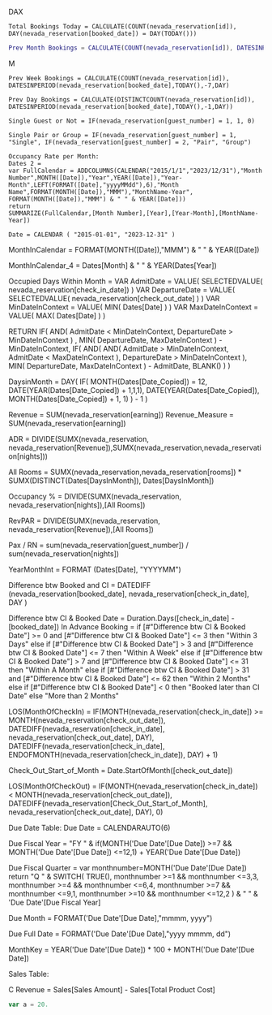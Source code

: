
DAX 
```
Total Bookings Today = CALCULATE(COUNT(nevada_reservation[id]), DAY(nevada_reservation[booked_date]) = DAY(TODAY()))
```

```M
Prev Month Bookings = CALCULATE(COUNT(nevada_reservation[id]), DATESINPERIOD(nevada_reservation[booked_date],TODAY(),-1,MONTH))
```

M
```
Prev Week Bookings = CALCULATE(COUNT(nevada_reservation[id]), DATESINPERIOD(nevada_reservation[booked_date],TODAY(),-7,DAY)
```
```
Prev Day Bookings = CALCULATE(DISTINCTCOUNT(nevada_reservation[id]), DATESINPERIOD(nevada_reservation[booked_date],TODAY(),-1,DAY))
```
```
Single Guest or Not = IF(nevada_reservation[guest_number] = 1, 1, 0)
```

```
Single Pair or Group = IF(nevada_reservation[guest_number] = 1, "Single", IF(nevada_reservation[guest_number] = 2, "Pair", "Group")
```
```
Occupancy Rate per Month:
Dates 2 = 
var FullCalendar = ADDCOLUMNS(CALENDAR("2015/1/1","2023/12/31"),"Month Number",MONTH([Date]),"Year",YEAR([Date]),"Year-Month",LEFT(FORMAT([Date],"yyyyMMdd"),6),"Month Name",FORMAT(MONTH([Date]),"MMM"),"MonthName-Year", FORMAT(MONTH([Date]),"MMM") & " " & YEAR([Date]))
return 
SUMMARIZE(FullCalendar,[Month Number],[Year],[Year-Month],[MonthName-Year])
```
```
Date = CALENDAR ( "2015-01-01", "2023-12-31" )
```
MonthInCalendar = FORMAT(MONTH([Date]),"MMM") & " " & YEAR([Date])

MonthInCalendar_4 = Dates[Month] & " " & YEAR(Dates[Year])


Occupied Days Within Month = 
VAR AdmitDate = VALUE( SELECTEDVALUE( nevada_reservation[check_in_date]) )
VAR DepartureDate = VALUE( SELECTEDVALUE( nevada_reservation[check_out_date]  ) )
VAR MinDateInContext = VALUE( MIN( Dates[Date] ) )
VAR MaxDateInContext = VALUE( MAX( Dates[Date] ) )

RETURN
IF( AND( AdmitDate < MinDateInContext, DepartureDate > MinDateInContext ) ,
        MIN( DepartureDate, MaxDateInContext ) - MinDateInContext,
            IF( AND( AND( AdmitDate > MinDateInContext, AdmitDate < MaxDateInContext ), DepartureDate > MinDateInContext ),
                 MIN( DepartureDate, MaxDateInContext ) - AdmitDate, 
                    BLANK() ) )


DaysinMonth = DAY( 
    IF(
        MONTH(Dates[Date_Copied]) = 12,
        DATE(YEAR(Dates[Date_Copied]) + 1,1,1),
        DATE(YEAR(Dates[Date_Copied]),  MONTH(Dates[Date_Copied]) + 1, 1)
    ) - 1
)

Revenue = SUM(nevada_reservation[earning])
Revenue_Measure = SUM(nevada_reservation[earning])

ADR = DIVIDE(SUMX(nevada_reservation, nevada_reservation[Revenue]),SUMX(nevada_reservation,nevada_reservation[nights]))

All Rooms = SUMX(nevada_reservation,nevada_reservation[rooms]) * SUMX(DISTINCT(Dates[DaysInMonth]), Dates[DaysInMonth])

Occupancy % = DIVIDE(SUMX(nevada_reservation, nevada_reservation[nights]),[All Rooms])

RevPAR = DIVIDE(SUMX(nevada_reservation, nevada_reservation[Revenue]),[All Rooms])

Pax / RN = sum(nevada_reservation[guest_number]) / sum(nevada_reservation[nights])   


YearMonthInt = FORMAT (Dates[Date], "YYYYMM")

Difference btw Booked and CI = DATEDIFF (nevada_reservation[booked_date], nevada_reservation[check_in_date], DAY )

Difference btw CI & Booked Date = Duration.Days([check_in_date] - [booked_date])
In Advance Booking = if [#"Difference btw CI & Booked Date"] >= 0 and [#"Difference btw CI & Booked Date"] <= 3 then "Within 3 Days" 
else if [#"Difference btw CI & Booked Date"] > 3 and [#"Difference btw CI & Booked Date"] <= 7 then "Within A Week"
else if [#"Difference btw CI & Booked Date"] > 7 and [#"Difference btw CI & Booked Date"] <= 31 then "Within A Month"
else if [#"Difference btw CI & Booked Date"] > 31 and [#"Difference btw CI & Booked Date"] <= 62 then "Within 2 Months"
else if [#"Difference btw CI & Booked Date"] < 0 then "Booked later than CI Date"
else "More than 2 Months"

LOS(MonthOfCheckIn) = IF(MONTH(nevada_reservation[check_in_date]) >= MONTH(nevada_reservation[check_out_date]), 
                        DATEDIFF(nevada_reservation[check_in_date], nevada_reservation[check_out_date], DAY), 
                        DATEDIFF(nevada_reservation[check_in_date], ENDOFMONTH(nevada_reservation[check_in_date]), DAY) + 1)

Check_Out_Start_of_Month = Date.StartOfMonth([check_out_date])

LOS(MonthOfCheckOut) = IF(MONTH(nevada_reservation[check_in_date]) < MONTH(nevada_reservation[check_out_date]), DATEDIFF(nevada_reservation[Check_Out_Start_of_Month], nevada_reservation[check_out_date], DAY), 0)


Due Date Table:
Due Date = CALENDARAUTO(6)

Due Fiscal Year = "FY " & if(MONTH('Due Date'[Due Date]) >=7 && MONTH('Due Date'[Due Date]) <=12,1) + YEAR('Due Date'[Due Date])

Due Fiscal Quarter = 
    var monthnumber=MONTH('Due Date'[Due Date])
    return 
        "Q " &
            SWITCH( 
                TRUE(),
                monthnumber >=1 && monthnumber <=3,3,
                monthnumber >=4 && monthnumber <=6,4,
                monthnumber >=7 && monthnumber <=9,1,
                monthnumber >=10 && monthnumber <=12,2
            )
            & " " 
            & 'Due Date'[Due Fiscal Year]

Due Month = FORMAT('Due Date'[Due Date],"mmmm, yyyy")

Due Full Date = FORMAT('Due Date'[Due Date],"yyyy mmmm, dd")

MonthKey = YEAR('Due Date'[Due Date]) * 100 + MONTH('Due Date'[Due Date])

Sales Table:

C Revenue = Sales[Sales Amount] - Sales[Total Product Cost]




```Javascript
var a = 20.
```